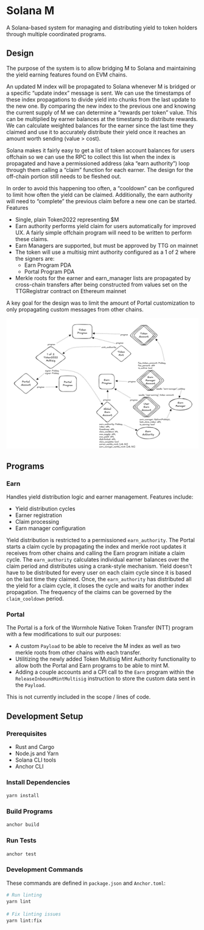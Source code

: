 # Solana M

A Solana-based system for managing and distributing yield to token holders through multiple coordinated programs.

## Design

The purpose of the system is to allow bridging M to Solana and maintaining the yield earning features found on EVM chains.

An updated M index will be propagated to Solana whenever M is bridged or a specific “update index” message is sent. We can use the timestamps of these index propagations to divide yield into chunks from the last update to the new one. By comparing the new index to the previous one and knowing the current supply of M we can determine a “rewards per token” value. This can be multiplied by earner balances at the timestamp to distribute rewards. We can calculate weighted balances for the earner since the last time they claimed and use it to accurately distribute their yield once it reaches an amount worth sending (value > cost).

Solana makes it fairly easy to get a list of token account balances for users offchain so we can use the RPC to collect this list when the index is propagated and have a permissioned address (aka “earn authority”) loop through them calling a “claim” function for each earner. The design for the off-chain portion still needs to be fleshed out.

In order to avoid this happening too often, a “cooldown” can be configured to limit how often the yield can be claimed. Additionally, the earn authority will need to “complete” the previous claim before a new one can be started.
Features
- Single, plain Token2022 representing $M
- Earn authority performs yield claim for users automatically for improved UX. A fairly simple offchain program will need to be written to perform these claims.
- Earn Managers are supported, but must be approved by TTG on mainnet
- The token will use a multisig mint authority configured as a 1 of 2 where the signers are:
    - Earn Program PDA
    - Portal Program PDA
- Merkle roots for the earner and earn_manager lists are propagated by cross-chain transfers after being constructed from values set on the TTGRegistrar contract on Ethereum mainnet

A key goal for the design was to limit the amount of Portal customization to only propagating custom messages from other chains. 

![Solana M Programs](assets/solana_m_programs.png)

## Programs

### Earn
Handles yield distribution logic and earner management. Features include:
- Yield distribution cycles
- Earner registration
- Claim processing
- Earn manager configuration

Yield distribution is restricted to a permissioned `earn_authority`. The Portal starts a claim cycle by propagating the index and merkle root updates it receives from other chains and calling the Earn program initiate a claim cycle. The `earn_authority` calculates individual earner balances over the claim period and distributes using a crank-style mechanism. Yield doesn't have to be distributed for every user on each claim cycle since it is based on the last time they claimed. Once, the `earn_authority` has distributed all the yield for a claim cycle, it closes the cycle and waits for another index propagation. The frequency of the claims can be governed by the `claim_cooldown` period.

### Portal
The Portal is a fork of the Wormhole Native Token Transfer (NTT) program with a few modifications to suit our purposes:
- A custom `Payload` to be able to receive the M index as well as two merkle roots from other chains with each transfer.
- Utilitizing the newly added Token Multisig Mint Authority functionality to allow both the Portal and Earn programs to be able to mint M.
- Adding a couple accounts and a CPI call to the `Earn` program within the `ReleaseInboundMintMultisig` instruction to store the custom data sent in the `Payload`.

This is not currently included in the scope / lines of code.

## Development Setup

### Prerequisites
- Rust and Cargo
- Node.js and Yarn
- Solana CLI tools
- Anchor CLI

### Install Dependencies
```bash
yarn install
```

### Build Programs
```bash
anchor build
```

### Run Tests
```bash
anchor test
```

### Development Commands
These commands are defined in `package.json` and `Anchor.toml`:

```bash
# Run linting
yarn lint

# Fix linting issues
yarn lint:fix
